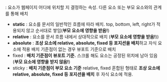 
: 요소가 웹페이지 어디에 위치할 지 결정하는 속성. 다른 요소 또는 부모 요소와의 관계를 통해 배치



+ **static**
	: 요소를 문서의 일반적인 흐름에 따라 배치. top, bottom, left, right가 적용되지 않고 순서대로 쌓임(**부모 요소에 영향을 받음!**)
+ **relative**
	: 요소를 문서 흐름 내에서 상대적으로 배치 (**부모 요소에 영향을 받음!**))
+ **absolute**
	: **조상 요소에 relative, absolute, fixed 등 포지션을 배치**하고 자식 요소에 적용
		배치 기준점이 없는 경우 뷰포트 기준으로 배치
+ fixed
	: **배치 기준점이 뷰포트 기준.** 스크롤 해도 요소는 공정된 위치에 남아 있음 (**부모 요소에 영향을 받지 않음!**)
+ sticky
	 : **배치 기준점이 부모 요소 기준** relative, fixed 혼합된 형태로 **조상 요소에 relative, absolute, fixed 등 포지션을 배치** 후 자식 요소에 적용.

